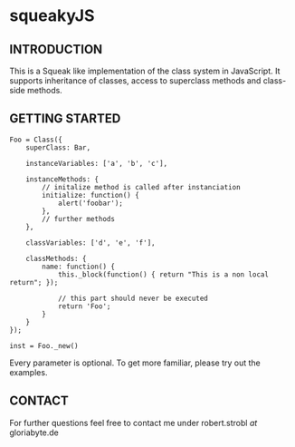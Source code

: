 # squeakyJS

## INTRODUCTION

This is a Squeak like implementation of the class system in JavaScript.
It supports inheritance of classes, access to superclass methods and
class-side methods.

## GETTING STARTED

	Foo = Class({
		superClass: Bar,

		instanceVariables: ['a', 'b', 'c'],

		instanceMethods: {
			// initalize method is called after instanciation
			initialize: function() {
				alert('foobar');
			},
			// further methods
		},

		classVariables: ['d', 'e', 'f'],

		classMethods: {
			name: function() {
				this._block(function() { return "This is a non local return"; });
				
				// this part should never be executed
				return 'Foo';
			}
		}
	});

	inst = Foo._new()


Every parameter is optional. To get more familiar, please try out
the examples.

## CONTACT

For further questions feel free to contact me under
robert.strobl _at_ gloriabyte.de